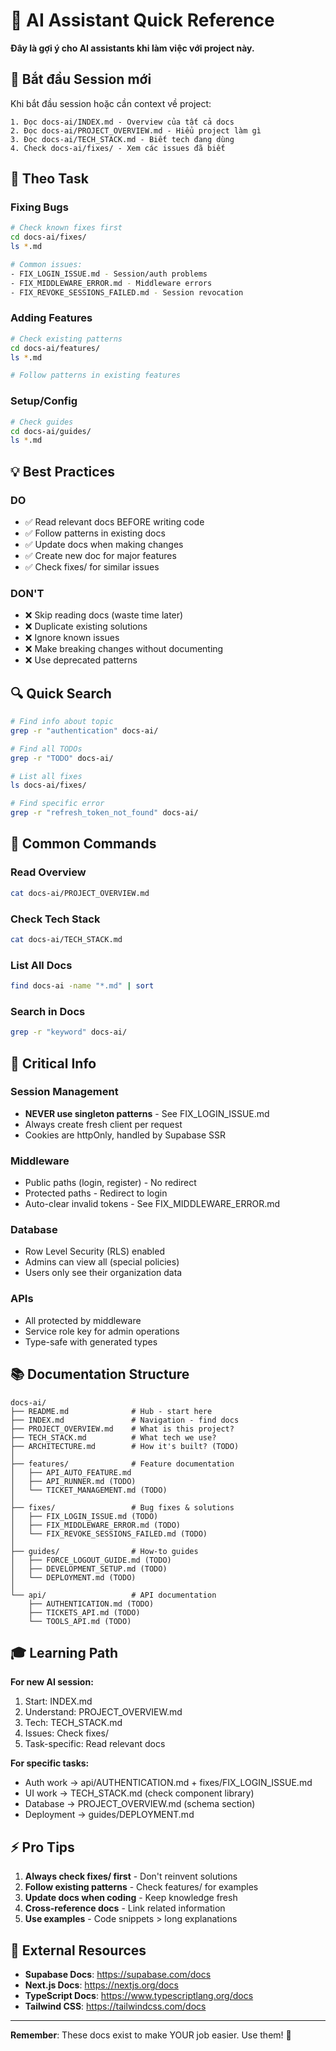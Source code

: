 # 🤖 AI Assistant Quick Reference

**Đây là gợi ý cho AI assistants khi làm việc với project này.**

## 📖 Bắt đầu Session mới

Khi bắt đầu session hoặc cần context về project:

```
1. Đọc docs-ai/INDEX.md - Overview của tất cả docs
2. Đọc docs-ai/PROJECT_OVERVIEW.md - Hiểu project làm gì
3. Đọc docs-ai/TECH_STACK.md - Biết tech đang dùng
4. Check docs-ai/fixes/ - Xem các issues đã biết
```

## 🎯 Theo Task

### Fixing Bugs
```bash
# Check known fixes first
cd docs-ai/fixes/
ls *.md

# Common issues:
- FIX_LOGIN_ISSUE.md - Session/auth problems
- FIX_MIDDLEWARE_ERROR.md - Middleware errors
- FIX_REVOKE_SESSIONS_FAILED.md - Session revocation
```

### Adding Features
```bash
# Check existing patterns
cd docs-ai/features/
ls *.md

# Follow patterns in existing features
```

### Setup/Config
```bash
# Check guides
cd docs-ai/guides/
ls *.md
```

## 💡 Best Practices

### DO
- ✅ Read relevant docs BEFORE writing code
- ✅ Follow patterns in existing docs
- ✅ Update docs when making changes
- ✅ Create new doc for major features
- ✅ Check fixes/ for similar issues

### DON'T
- ❌ Skip reading docs (waste time later)
- ❌ Duplicate existing solutions
- ❌ Ignore known issues
- ❌ Make breaking changes without documenting
- ❌ Use deprecated patterns

## 🔍 Quick Search

```bash
# Find info about topic
grep -r "authentication" docs-ai/

# Find all TODOs
grep -r "TODO" docs-ai/

# List all fixes
ls docs-ai/fixes/

# Find specific error
grep -r "refresh_token_not_found" docs-ai/
```

## 📝 Common Commands

### Read Overview
```bash
cat docs-ai/PROJECT_OVERVIEW.md
```

### Check Tech Stack
```bash
cat docs-ai/TECH_STACK.md
```

### List All Docs
```bash
find docs-ai -name "*.md" | sort
```

### Search in Docs
```bash
grep -r "keyword" docs-ai/
```

## 🚨 Critical Info

### Session Management
- **NEVER use singleton patterns** - See FIX_LOGIN_ISSUE.md
- Always create fresh client per request
- Cookies are httpOnly, handled by Supabase SSR

### Middleware
- Public paths (login, register) - No redirect
- Protected paths - Redirect to login
- Auto-clear invalid tokens - See FIX_MIDDLEWARE_ERROR.md

### Database
- Row Level Security (RLS) enabled
- Admins can view all (special policies)
- Users only see their organization data

### APIs
- All protected by middleware
- Service role key for admin operations
- Type-safe with generated types

## 📚 Documentation Structure

```
docs-ai/
├── README.md              # Hub - start here
├── INDEX.md               # Navigation - find docs
├── PROJECT_OVERVIEW.md    # What is this project?
├── TECH_STACK.md          # What tech we use?
├── ARCHITECTURE.md        # How it's built? (TODO)
│
├── features/              # Feature documentation
│   ├── API_AUTO_FEATURE.md
│   ├── API_RUNNER.md (TODO)
│   └── TICKET_MANAGEMENT.md (TODO)
│
├── fixes/                 # Bug fixes & solutions
│   ├── FIX_LOGIN_ISSUE.md (TODO)
│   ├── FIX_MIDDLEWARE_ERROR.md (TODO)
│   └── FIX_REVOKE_SESSIONS_FAILED.md (TODO)
│
├── guides/                # How-to guides
│   ├── FORCE_LOGOUT_GUIDE.md (TODO)
│   ├── DEVELOPMENT_SETUP.md (TODO)
│   └── DEPLOYMENT.md (TODO)
│
└── api/                   # API documentation
    ├── AUTHENTICATION.md (TODO)
    ├── TICKETS_API.md (TODO)
    └── TOOLS_API.md (TODO)
```

## 🎓 Learning Path

**For new AI session:**
1. Start: INDEX.md
2. Understand: PROJECT_OVERVIEW.md
3. Tech: TECH_STACK.md
4. Issues: Check fixes/
5. Task-specific: Read relevant docs

**For specific tasks:**
- Auth work → api/AUTHENTICATION.md + fixes/FIX_LOGIN_ISSUE.md
- UI work → TECH_STACK.md (check component library)
- Database → PROJECT_OVERVIEW.md (schema section)
- Deployment → guides/DEPLOYMENT.md

## ⚡ Pro Tips

1. **Always check fixes/ first** - Don't reinvent solutions
2. **Follow existing patterns** - Check features/ for examples
3. **Update docs when coding** - Keep knowledge fresh
4. **Cross-reference docs** - Link related information
5. **Use examples** - Code snippets > long explanations

## 🔗 External Resources

- **Supabase Docs**: https://supabase.com/docs
- **Next.js Docs**: https://nextjs.org/docs
- **TypeScript Docs**: https://www.typescriptlang.org/docs
- **Tailwind CSS**: https://tailwindcss.com/docs

---

**Remember**: These docs exist to make YOUR job easier. Use them! 🚀
